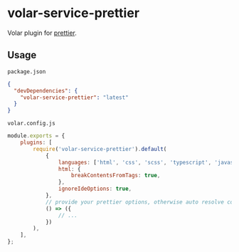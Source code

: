 # volar-service-prettier

Volar plugin for [prettier](https://prettier.io/).

## Usage

`package.json`

```json
{
  "devDependencies": {
    "volar-service-prettier": "latest"
  }
}
```

`volar.config.js`

```js
module.exports = {
	plugins: [
		require('volar-service-prettier').default(
			{
				languages: ['html', 'css', 'scss', 'typescript', 'javascript'],
				html: {
					breakContentsFromTags: true,
				},
				ignoreIdeOptions: true,
			},
			// provide your prettier options, otherwise auto resolve config file by plugin
			() => ({
				// ...
			})
		),
	],
};
```
